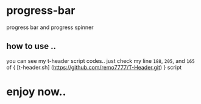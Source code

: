 # progress-bar
progress bar and progress spinner
## how to use ..
you can see my t-header script codes..
just check my line `188`, `205`, and `165` of { [t-header.sh] (https://github.com/remo7777/T-Header.git) } script
# enjoy now..
